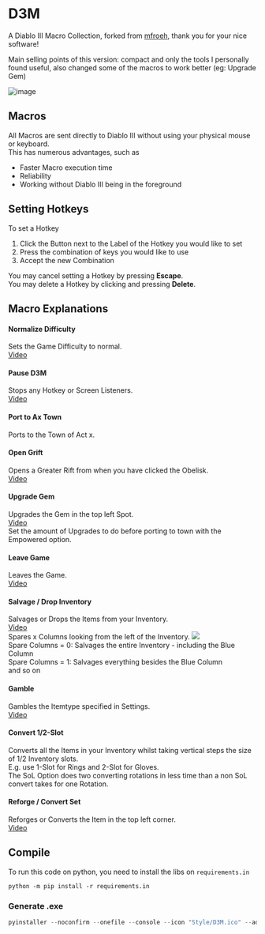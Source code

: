 # D3M

A Diablo III Macro Collection, forked from [mfroeh](https://github.com/mfroeh/Eule.py), thank you for your nice software!

Main selling points of this version: compact and only the tools I personally found useful, also changed some of the macros to work better (eg: Upgrade Gem)

![image](https://github.com/v-amorim/D3M/assets/629036/84dcf60c-8e07-485d-9cff-d067c6f1279b)


## Macros

All Macros are sent directly to Diablo III without using your physical mouse or keyboard.\
This has numerous advantages, such as

- Faster Macro execution time
- Reliability
- Working without Diablo III being in the foreground

## Setting Hotkeys

To set a Hotkey

1. Click the Button next to the Label of the Hotkey you would like to set
2. Press the combination of keys you would like to use
3. Accept the new Combination

You may cancel setting a Hotkey by pressing **Escape**.\
You may delete a Hotkey by clicking and pressing **Delete**.

## Macro Explanations

#### Normalize Difficulty

Sets the Game Difficulty to normal.\
[Video](https://www.youtube.com/watch?v=zOXCv5Dp7b0)

#### Pause D3M

Stops any Hotkey or Screen Listeners.\
[Video](https://www.youtube.com/watch?v=Rp9x4hEfUi8)

#### Port to Ax Town

Ports to the Town of Act x.

#### Open Grift

Opens a Greater Rift from when you have clicked the Obelisk.\
[Video](https://www.youtube.com/watch?v=-PjyOAo1a0I)

#### Upgrade Gem

Upgrades the Gem in the top left Spot.\
[Video](https://www.youtube.com/watch?v=b7HS-NXbUus)\
Set the amount of Upgrades to do before porting to town with the Empowered option.

#### Leave Game

Leaves the Game.\
[Video](https://www.youtube.com/watch?v=1SfbbTvYITY)

#### Salvage / Drop Inventory

Salvages or Drops the Items from your Inventory.\
[Video](https://www.youtube.com/watch?v=q5NzPwmcIP4)\
Spares x Columns looking from the left of the Inventory.
![](https://i.ibb.co/BfdL0kC/spare-columns.png)\
Spare Columns = 0: Salvages the entire Inventory - including the Blue Column\
Spare Columns = 1: Salvages everything besides the Blue Column\
and so on

#### Gamble

Gambles the Itemtype specified in Settings.\
[Video](https://www.youtube.com/watch?v=NJsJpJb3Fas)

#### Convert 1/2-Slot

Converts all the Items in your Inventory whilst taking vertical steps the size of 1/2 Inventory slots.\
E.g. use 1-Slot for Rings and 2-Slot for Gloves.\
The SoL Option does two converting rotations in less time than a non SoL convert takes for one Rotation.

#### Reforge / Convert Set

Reforges or Converts the Item in the top left corner.\
[Video](https://www.youtube.com/watch?v=B3Z23ZkxH4M)

## Compile

To run this code on python, you need to install the libs on `requirements.in`

```shell
python -m pip install -r requirements.in
```

### Generate .exe

```powershell
pyinstaller --noconfirm --onefile --console --icon "Style/D3M.ico" --add-data "Style;Style/" --add-data "Style/frameless.qss;." --distpath "output" --name "D3M" "gui.pyw" ; Remove-Item -Recurse -Force "build"
```
